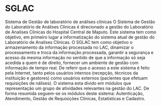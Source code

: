# SGLAC
Sistema de Gestão de laboratório de análises clínicas
O Sistema de Gestão do Laboratório de Análises Clínicas é direcionado a gestão do Laboratório de Analises Clínicas do Hospital Central de Maputo. Este sistema tem como objetivo, em primeiro lugar a informatização do sistema atual de gestão do Laboratório de Analises Clínicas.
O SGLAC tem como objetivo o armazenamento da informação processada no LAC, dinamizar o processamento e troca da informação processada, garantir a segurança e acesso da mesma informação no sentido de que a informação só seja acedida a quem é de direito, fornecer um ambiente de gestão com informação de tempo real.
De referir que o acesso a este sistema é feito pela Internet, tanto pelos usuários internos (recepção, técnicos da instituição e gestores) como usuários externos (pacientes que efetuam requisições de nálises).
O sistema esta divido em módulos que representação um grupo de atividades relevantes na gestão do LAC. De forma resumida seguem-se os módulos deste sistema: Autenticação, Atendimento, Gestão de Requisições Clínicas, Estatísticas e Cadastro.

